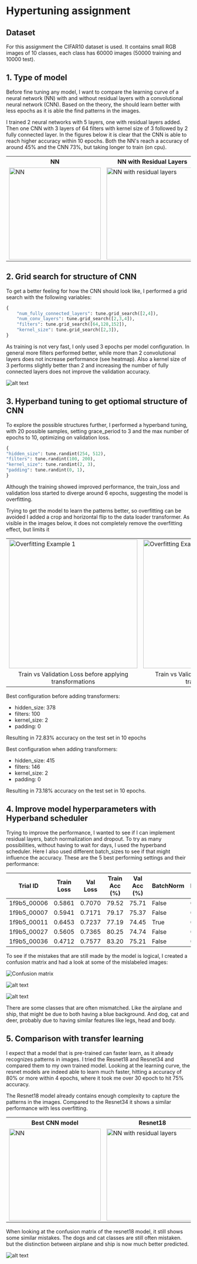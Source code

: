 # Hypertuning assignment

## Dataset

For this assignment the CIFAR10 dataset is used. It contains small RGB images of 10 classes, each class has 60000 images (50000 training and 10000 test).

## 1. Type of model

Before fine tuning any model, I want to compare the learning curve of a neural network (NN) with and without residual layers with a convolutional neural network (CNN). Based on the theory, the should learn better with less epochs as it is able the find patterns in the images.

I trained 2 neural networks with 5 layers, one with residual layers added. Then one CNN with 3 layers of 64 filters with kernel size of 3 followed by 2 fully connected layer. In the figures below it is clear that the CNN is able to reach higher accuracy within 10 epochs. Both the NN's reach a accuracy of around 45% and the CNN 73%, but taking longer to train (on cpu).

<table>
    <tr>
        <th>NN</th>
        <th>NN with Residual Layers</th>
        <th>CNN</th>
    </tr>
    <tr>
        <td><img src="images/image-2.png" alt="NN" width="250"/></td>
        <td><img src="images/image-1.png" alt="NN with residual layers" width="250"/></td>
        <td><img src="images/image.png" alt="CNN" width="250"/></td>
    </tr>
</table>

## 2. Grid search for structure of CNN

To get a better feeling for how the CNN should look like, I performed a grid search with the following variables:

```python
{
    "num_fully_connected_layers": tune.grid_search([2,4]),
    "num_conv_layers": tune.grid_search([2,3,4]),
    "filters": tune.grid_search([64,128,152]),
    "kernel_size": tune.grid_search([2,3]),
}
```

As training is not very fast, I only used 3 epochs per model configuration. In general more filters performed better, while more than 2 convolutional layers does not increase performance (see heatmap). Also a kernel size of 3 performs slightly better than 2 and increasing the number of fully connected layers does not improve the validation accuracy.

![alt text](images/image-3.png)

## 3. Hyperband tuning to get optiomal structure of CNN

To explore the possible structures further, I performed a hyperband tuning, with 20 possible samples, setting grace_period to 3 and the max number of epochs to 10, optimizing on validation loss.

```python
{
"hidden_size": tune.randint(254, 512),
"filters": tune.randint(100, 200),
"kernel_size": tune.randint(2, 3),
"padding": tune.randint(0, 1),
}
```

Although the training showed improved performance, the train_loss and validation loss started to diverge around 6 epochs, suggesting the model is overfitting.

Trying to get the model to learn the patterns better, so overfitting can be avoided I added a crop and horizontal flip to the data loader transformer. As visible in the images below, it does not completely remove the overfitting effect, but limits it

<table>
    <tr>
        <td><img src="images/overfitting.png" alt="Overfitting Example 1" width="350"/></td>
        <td><img src="images/overfitting2.png" alt="Overfitting Example 2" width="350"/></td>
    </tr>
    <tr>
        <td align="center">Train vs Validation Loss before applying transformations</td>
        <td align="center">Train vs Validation Loss after applying transformations</td>
    </tr>
</table>

Best configuration before adding transformers:
- hidden_size: 378
- filters: 100
- kernel_size: 2
- padding: 0

Resulting in 72.83% accuracy on the test set in 10 epochs

Best configuration when adding transformers:
- hidden_size: 415
- filters: 146
- kernel_size: 2
- padding: 0

Resulting in 73.18% accuracy on the test set in 10 epochs.

## 4. Improve model hyperparameters with Hyperband scheduler

Trying to improve the performance, I wanted to see if I can implement residual layers, batch normalization and dropout. To try as many possibilities, without having to wait for days, I used the hyperband scheduler. Here I also used different batch_sizes to see if that might influence the accuracy. These are the 5 best performing settings and their performance:

| Trial ID      | Train Loss | Val Loss | Train Acc (%) | Val Acc (%) | BatchNorm | Dropout | Filters | Hidden Size | Kernel Size | Padding | Residual | Batch Size | Num Conv Layers | Training Iterations |  
|---------------|------------|----------|---------------|-------------|-----------|---------|---------|-------------|-------------|---------|----------|------------|------------------|---------------------|  
| 1f9b5_00006   | 0.5861     | 0.7070   | 79.52         | 75.71       | False     | 0.3     | 109     | 397         | 2           | 0       | False    | 64         | 2                | 50                  |  
| 1f9b5_00007   | 0.5941     | 0.7171   | 79.17         | 75.37       | False     | 0.3     | 118     | 452         | 2           | 0       | False    | 64         | 2                | 50                  |  
| 1f9b5_00011   | 0.6453     | 0.7237   | 77.19         | 74.45       | True      | 0.3     | 223     | 354         | 2           | 0       | True     | 64         | 2                | 50                  |  
| 1f9b5_00027   | 0.5605     | 0.7365   | 80.25         | 74.74       | False     | 0.2     | 107     | 263         | 2           | 0       | True     | 64         | 2                | 50                  |  
| 1f9b5_00036   | 0.4712     | 0.7577   | 83.20         | 75.21       | False     | 0.1     | 204     | 321         | 2           | 0       | True     | 64         | 2                | 32                  |  

To see if the mistakes that are still made by the model is logical, I created a confusion matrix and had a look at some of the mislabeled images:

![Confusion matrix](images/confusion_matrix.png)

![alt text](images/correct_pred.png)

![alt text](images/incorrect_pred.png)

There are some classes that are often mismatched. Like the airplane and ship, that might be due to both having a blue background. And dog, cat and deer, probably due to having similar features like legs, head and body. 

## 5. Comparison with transfer learning

I expect that a model that is pre-trained can faster learn, as it already recognizes patterns in images. I tried the Resnet18 and Resnet34 and compared them to my own trained model. Looking at the learning curve, the resnet models are indeed able to learn much faster, hitting a accuracy of 80% or more within 4 epochs, where it took me over 30 epoch to hit 75% accuracy.

The Resnet18 model already contains enough complexity to capture the patterns in the images. Compared to the Resnet34 it shows a similar performance with less overfitting.

<table>
    <tr>
        <th>Best CNN model</th>
        <th>Resnet18</th>
        <th>Resnet34</th>
    </tr>
    <tr>
        <td><img src="images/learn_curve_best_model_hyperparameter_tuning.png" alt="NN" width="250"/></td>
        <td><img src="images/learn_curve_reset18.png" alt="NN with residual layers" width="250"/></td>
        <td><img src="images/learn_curve_resnet34.png" alt="CNN" width="250"/></td>
    </tr>
</table>

When looking at the confusion matrix of the resnet18 model, it still shows some similar mistakes. The dogs and cat classes are still often mistaken. but the distinction between airplane and ship is now much better predicted. 

![alt text](images/confusion_matrix_reset18.png)
